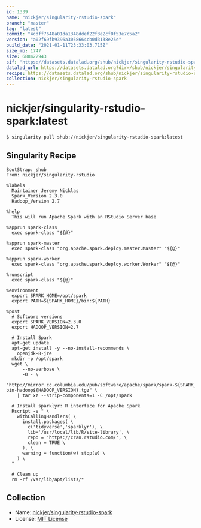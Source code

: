 ```yaml
---
id: 1339
name: "nickjer/singularity-rstudio-spark"
branch: "master"
tag: "latest"
commit: "4cdff7648a01da1348ddef22f3e2cf0f53e7c5a2"
version: "a02f69fb9396a3058664cb0d3138e25e"
build_date: "2021-01-11T23:33:03.715Z"
size_mb: 1747
size: 688422943
sif: "https://datasets.datalad.org/shub/nickjer/singularity-rstudio-spark/latest/2021-01-11-4cdff764-a02f69fb/a02f69fb9396a3058664cb0d3138e25e.simg"
datalad_url: https://datasets.datalad.org?dir=/shub/nickjer/singularity-rstudio-spark/latest/2021-01-11-4cdff764-a02f69fb/
recipe: https://datasets.datalad.org/shub/nickjer/singularity-rstudio-spark/latest/2021-01-11-4cdff764-a02f69fb/Singularity
collection: nickjer/singularity-rstudio-spark
---
```


# nickjer/singularity-rstudio-spark:latest

```bash
$ singularity pull shub://nickjer/singularity-rstudio-spark:latest
```

## Singularity Recipe

```singularity
BootStrap: shub
From: nickjer/singularity-rstudio

%labels
  Maintainer Jeremy Nicklas
  Spark_Version 2.3.0
  Hadoop_Version 2.7

%help
  This will run Apache Spark with an RStudio Server base

%apprun spark-class
  exec spark-class "${@}"

%apprun spark-master
  exec spark-class "org.apache.spark.deploy.master.Master" "${@}"

%apprun spark-worker
  exec spark-class "org.apache.spark.deploy.worker.Worker" "${@}"

%runscript
  exec spark-class "${@}"

%environment
  export SPARK_HOME=/opt/spark
  export PATH=${SPARK_HOME}/bin:${PATH}

%post
  # Software versions
  export SPARK_VERSION=2.3.0
  export HADOOP_VERSION=2.7

  # Install Spark
  apt-get update
  apt-get install -y --no-install-recommends \
    openjdk-8-jre
  mkdir -p /opt/spark
  wget \
      --no-verbose \
      -O - \
      "http://mirror.cc.columbia.edu/pub/software/apache/spark/spark-${SPARK_VERSION}/spark-${SPARK_VERSION}-bin-hadoop${HADOOP_VERSION}.tgz" \
    | tar xz --strip-components=1 -C /opt/spark

  # Install sparklyr: R interface for Apache Spark
  Rscript -e " \
    withCallingHandlers( \
      install.packages( \
        c('tidyverse','sparklyr'), \
        lib='/usr/local/lib/R/site-library', \
        repo = 'https://cran.rstudio.com/', \
        clean = TRUE \
      ), \
      warning = function(w) stop(w) \
    ) \
  "

  # Clean up
  rm -rf /var/lib/apt/lists/*
```

## Collection

 - Name: [nickjer/singularity-rstudio-spark](https://github.com/nickjer/singularity-rstudio-spark)
 - License: [MIT License](https://api.github.com/licenses/mit)

